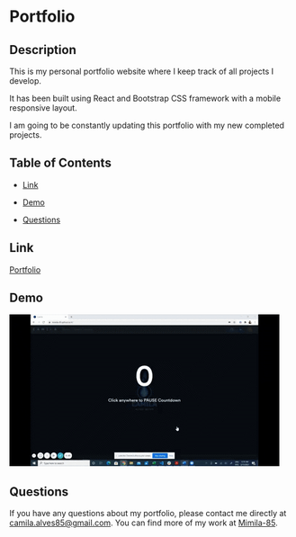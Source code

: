 # Portfolio

## Description

This is my personal portfolio website where I keep track of all projects I develop.

It has been built using React and Bootstrap CSS framework with a mobile responsive layout.

I am going to be constantly updating this portfolio with my new completed projects.

## Table of Contents

- [Link](#link)

- [Demo](#Demo)

- [Questions](#questions)

## Link

[Portfolio](https://mimila-85.github.io/)

## Demo

![Portfolio](/assets/images/portfolioDemo.gif)

## Questions

If you have any questions about my portfolio, please contact me directly at camila.alves85@gmail.com. You can find more of my work at [Mimila-85](https://github.com/Mimila-85).

